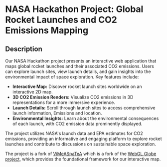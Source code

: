 # NASA Hackathon Project: Global Rocket Launches and CO2 Emissions Mapping

## Description

Our NASA Hackathon project presents an interactive web application that maps global rocket launches and their associated CO2 emissions. Users can explore launch sites, view launch details, and gain insights into the environmental impact of space exploration. Key features include:

- **Interactive Map:** Discover rocket launch sites worldwide on an interactive 2D map.
- **3D CO2 Emission Renders:** Visualize CO2 emissions in 3D representations for a more immersive experience.
- **Launch Details:** Scroll through launch sites to access comprehensive launch information, Emissions and location.
- **Environmental Insights:** Learn about the environmental consequences of each launch, with CO2 emission data prominently displayed.

The project utilizes NASA's launch data and EPA estimates for CO2 emissions, providing an informative and engaging platform to explore rocket launches and contribute to discussions on sustainable space exploration.

The project is a fork of [ViMeASpaTeA](https://github.com/maulikkamdar/ViMeASpaTeA) which is a fork of the [WebGL Globe project](https://github.com/dataarts/webgl-globe), which provides the foundational framework for our interactive map.
